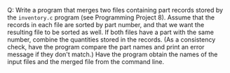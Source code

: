 Q: Write a program that merges two files containing part records stored by the
`inventory.c` program (see Programming Project 8). Assume that the records in
each file are sorted by part number, and that we want the resulting file to be
sorted as well. If both files have a part with the same number, combine the
quantities stored in the records. (As a consistency check, have the program
compare the part names and print an error message if they don't match.) Have the
program obtain the names of the input files and the merged file from the command
line.
